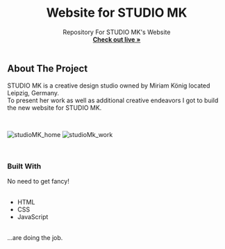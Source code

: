 

<h1 font-family="san-serif"  align="center"> Website for STUDIO MK </h1>

  <p align="center">
    Repository For STUDIO MK's Website
    <br />
    <a href="https://miriamkoenig.org"><strong>Check out live »</strong></a>
    <br />
    <br />
    
  </p>
</div>




<!-- ABOUT THE PROJECT -->
## About The Project

  STUDIO MK is a creative design studio owned by Miriam König located Leipzig, Germany. 
  <br/>
  To present her work as well as additional creative endeavors I got to build the new website for STUDIO MK.
  

<br/>


![studioMK_home](https://user-images.githubusercontent.com/64101761/138594310-436a3a86-5119-464e-a6bb-912b7aefb97a.jpg)
![studioMk_work](https://user-images.githubusercontent.com/64101761/138594311-27883f86-04c2-4859-a2ba-1ac06a9a1b31.jpg)






<br/>   



### Built With



No need to get fancy! 
<br/>
<br/>
* HTML 
* CSS 
* JavaScript
<br/>
...are doing the job.
